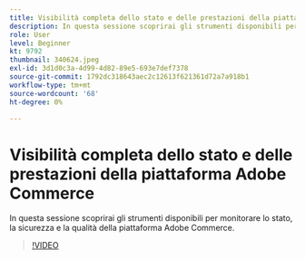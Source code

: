 ```yaml
---
title: Visibilità completa dello stato e delle prestazioni della piattaforma Adobe Commerce
description: In questa sessione scoprirai gli strumenti disponibili per monitorare lo stato, la sicurezza e la qualità della piattaforma Adobe Commerce.
role: User
level: Beginner
kt: 9792
thumbnail: 340624.jpeg
exl-id: 3d1d0c3a-4d99-4d82-89e5-693e7def7378
source-git-commit: 1792dc318643aec2c12613f621361d72a7a918b1
workflow-type: tm+mt
source-wordcount: '68'
ht-degree: 0%

---
```


# Visibilità completa dello stato e delle prestazioni della piattaforma Adobe Commerce

In questa sessione scoprirai gli strumenti disponibili per monitorare lo stato, la sicurezza e la qualità della piattaforma Adobe Commerce.

>[!VIDEO](https://video.tv.adobe.com/v/340624/?quality=12&learn=on)

